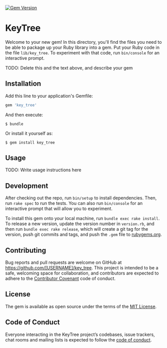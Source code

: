 [![Gem Version](https://badge.fury.io/rb/key_tree.svg)](https://badge.fury.io/rb/key_tree)

# KeyTree

Welcome to your new gem! In this directory, you'll find the files you need to be able to package up your Ruby library into a gem. Put your Ruby code in the file `lib/key_tree`. To experiment with that code, run `bin/console` for an interactive prompt.

TODO: Delete this and the text above, and describe your gem

## Installation

Add this line to your application's Gemfile:

```ruby
gem 'key_tree'
```

And then execute:

    $ bundle

Or install it yourself as:

    $ gem install key_tree

## Usage

TODO: Write usage instructions here

## Development

After checking out the repo, run `bin/setup` to install dependencies. Then, run `rake spec` to run the tests. You can also run `bin/console` for an interactive prompt that will allow you to experiment.

To install this gem onto your local machine, run `bundle exec rake install`. To release a new version, update the version number in `version.rb`, and then run `bundle exec rake release`, which will create a git tag for the version, push git commits and tags, and push the `.gem` file to [rubygems.org](https://rubygems.org).

## Contributing

Bug reports and pull requests are welcome on GitHub at https://github.com/[USERNAME]/key_tree. This project is intended to be a safe, welcoming space for collaboration, and contributors are expected to adhere to the [Contributor Covenant](http://contributor-covenant.org) code of conduct.

## License

The gem is available as open source under the terms of the [MIT License](https://opensource.org/licenses/MIT).

## Code of Conduct

Everyone interacting in the KeyTree project’s codebases, issue trackers, chat rooms and mailing lists is expected to follow the [code of conduct](https://github.com/[USERNAME]/key_tree/blob/master/CODE_OF_CONDUCT.md).
